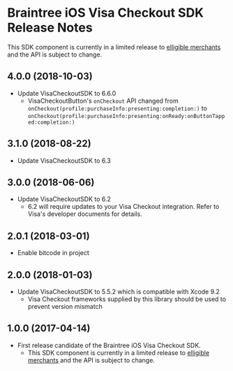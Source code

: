 # Braintree iOS Visa Checkout SDK Release Notes

This SDK component is currently in a limited release to [elligible merchants](https://articles.braintreepayments.com/guides/payment-methods/visa-checkout#limited-release-eligibility) and the API is subject to change.

## 4.0.0 (2018-10-03)

* Update VisaCheckoutSDK to 6.6.0
  * VisaCheckoutButton's `onCheckout` API changed from `onCheckout(profile:purchaseInfo:presenting:completion:)` to `onCheckout(profile:purchaseInfo:presenting:onReady:onButtonTapped:completion:)`

## 3.1.0 (2018-08-22)

* Update VisaCheckoutSDK to 6.3

## 3.0.0 (2018-06-06)

* Update VisaCheckoutSDK to 6.2
  * 6.2 will require updates to your Visa Checkout integration. Refer to Visa's developer documents for details.

## 2.0.1 (2018-03-01)

* Enable bitcode in project

## 2.0.0 (2018-01-03)

* Update VisaCheckoutSDK to 5.5.2 which is compatible with Xcode 9.2
  * Visa Checkout frameworks supplied by this library should be used to prevent version mismatch

## 1.0.0 (2017-04-14)

* First release candidate of the Braintree iOS Visa Checkout SDK.
  * This SDK component is currently in a limited release to [elligible merchants](https://articles.braintreepayments.com/guides/payment-methods/visa-checkout#limited-release-eligibility) and the API is subject to change.
